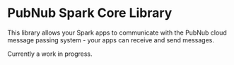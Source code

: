 PubNub Spark Core Library
=========================

This library allows your Spark apps to communicate with the PubNub cloud
message passing system - your apps can receive and send messages.

Currently a work in progress.
